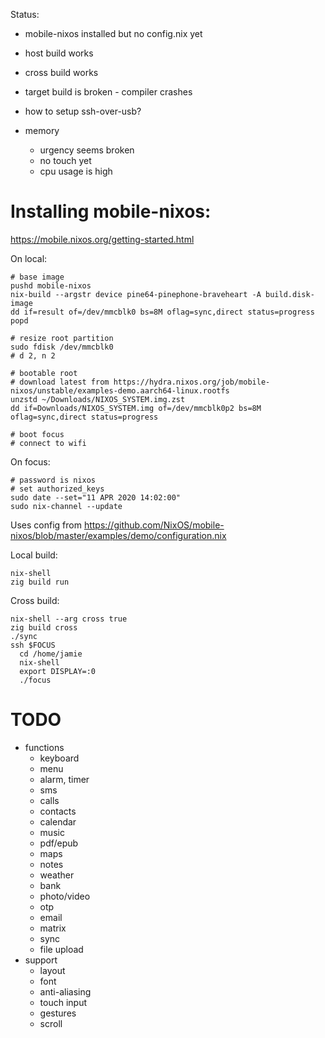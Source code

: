 Status:

* mobile-nixos installed but no config.nix yet
* host build works
* cross build works
* target build is broken - compiler crashes
* how to setup ssh-over-usb?

* memory
  * urgency seems broken
  * no touch yet
  * cpu usage is high

# Installing mobile-nixos:

https://mobile.nixos.org/getting-started.html

On local:

```
# base image
pushd mobile-nixos
nix-build --argstr device pine64-pinephone-braveheart -A build.disk-image
dd if=result of=/dev/mmcblk0 bs=8M oflag=sync,direct status=progress
popd

# resize root partition
sudo fdisk /dev/mmcblk0
# d 2, n 2

# bootable root
# download latest from https://hydra.nixos.org/job/mobile-nixos/unstable/examples-demo.aarch64-linux.rootfs
unzstd ~/Downloads/NIXOS_SYSTEM.img.zst
dd if=Downloads/NIXOS_SYSTEM.img of=/dev/mmcblk0p2 bs=8M oflag=sync,direct status=progress

# boot focus
# connect to wifi
```

On focus:

```
# password is nixos
# set authorized_keys
sudo date --set="11 APR 2020 14:02:00"
sudo nix-channel --update
```

Uses config from https://github.com/NixOS/mobile-nixos/blob/master/examples/demo/configuration.nix

Local build:

```
nix-shell
zig build run
```

Cross build:

```
nix-shell --arg cross true
zig build cross
./sync
ssh $FOCUS
  cd /home/jamie
  nix-shell
  export DISPLAY=:0
  ./focus
```

# TODO

* functions
  * keyboard
  * menu
  * alarm, timer
  * sms
  * calls
  * contacts
  * calendar
  * music
  * pdf/epub
  * maps
  * notes
  * weather
  * bank
  * photo/video
  * otp
  * email
  * matrix
  * sync
  * file upload
* support
  * layout
  * font
  * anti-aliasing
  * touch input
  * gestures
  * scroll
